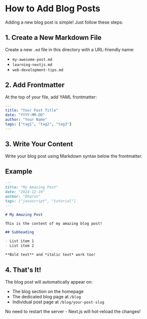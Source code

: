 # How to Add Blog Posts

Adding a new blog post is simple! Just follow these steps:

## 1. Create a New Markdown File

Create a new `.md` file in this directory with a URL-friendly name:
- `my-awesome-post.md`
- `learning-nextjs.md`
- `web-development-tips.md`

## 2. Add Frontmatter   
    
At the top of your file, add YAML frontmatter:

```yaml
---
title: "Your Post Title"
date: "YYYY-MM-DD"
author: "Your Name"
tags: ["tag1", "tag2", "tag3"]
---
```

## 3. Write Your Content

Write your blog post using Markdown syntax below the frontmatter.

## Example

```markdown
---
title: "My Amazing Post"
date: "2024-12-19"
author: "Dharun"
tags: ["javascript", "tutorial"]
---

# My Amazing Post

This is the content of my amazing blog post!

## Subheading

- List item 1
- List item 2

**Bold text** and *italic text* work too!
```

## 4. That's It!

The blog post will automatically appear on:
- The blog section on the homepage
- The dedicated blog page at `/blog`
- Individual post page at `/blog/your-post-slug`

No need to restart the server - Next.js will hot-reload the changes!